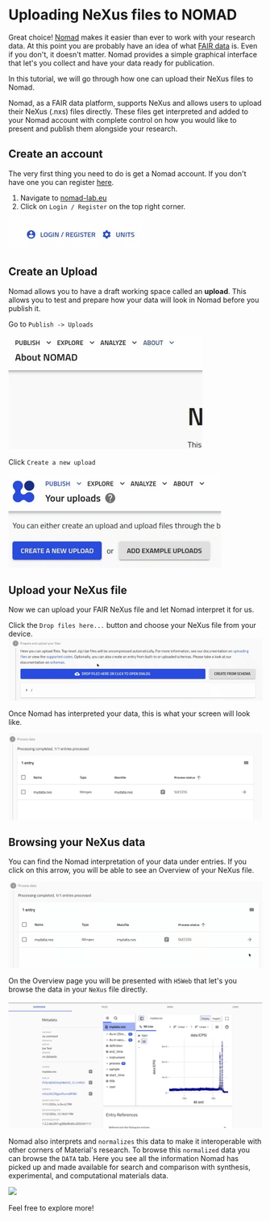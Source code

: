 # Uploading NeXus files to NOMAD

Great choice! [Nomad](https://nomad-lab.eu/nomad-lab/tutorials.html) makes it easier than ever to work with your research data. At this point you are probably have an idea of what [FAIR data](https://www.nature.com/articles/sdata201618) is. Even if you don't, it doesn't matter. Nomad provides a simple graphical interface that let's you collect and have your data ready for publication.

In this tutorial, we will go through how one can upload their NeXus files to Nomad.

Nomad, as a FAIR data platform, supports NeXus and allows users to upload their NeXus (.nxs) files directly. These files get interpreted and added to your Nomad account with complete control on how you would like to present and publish them alongside your research.

## Create an account

The very first thing you need to do is get a Nomad account.
If you don't have one you can register [here](https://nomad-lab.eu/fairdi/keycloak/auth/realms/fairdi_nomad_prod/login-actions/registration?client_id=nomad_public&tab_id=eWM6kat9MPc).

1. Navigate to [nomad-lab.eu](https://nomad-lab.eu/prod/v1/gui/about/information)
2. Click on ```Login / Register``` on the top right corner.

<img src="media/login-register.gif" />

## Create an Upload

Nomad allows you to have a draft working space called an **upload**. This allows you to test and prepare how your data will look in Nomad before you publish it.

Go to ```Publish -> Uploads```

<img src="media/uploads.gif" />

<br />

Click ```Create a new upload```

<img src="media/create-new-upload.gif" />

## Upload your NeXus file

Now we can upload your FAIR NeXus file and let Nomad interpret it for us.

Click the ```Drop files here...``` button and choose your NeXus file from your device.
<img src="media/upload-file.gif" />

Once Nomad has interpreted your data, this is what your screen will look like.

<img src="media/nexus-file-processed.png" />

## Browsing your NeXus data

You can find the Nomad interpretation of your data under entries. If you click on this arrow, you will be able to see an Overview of your NeXus file.

<img src="media/go-to-entry-page.gif" />

<br/>

On the Overview page you will be presented with ```H5Web``` that let's you browse the data in your ```NeXus``` file directly.

<img src="media/overview.png" width="1000"/>

<br/>

Nomad also interprets and ```normalizes``` this data to make it interoperable with other corners of Material's research. To browse this ```normalized``` data you can browse the ```DATA``` tab. Here you see all the information Nomad has picked up and made available for search and comparison with synthesis, experimental, and computational materials data.

<img src="media/data-tab.gif" />

Feel free to explore more!
